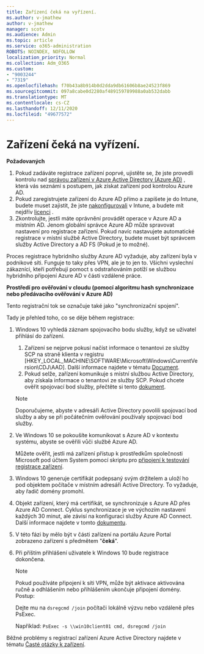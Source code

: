 ```yaml
---
title: Zařízení čeká na vyřízení.
ms.author: v-jmathew
author: v-jmathew
manager: scotv
ms.audience: Admin
ms.topic: article
ms.service: o365-administration
ROBOTS: NOINDEX, NOFOLLOW
localization_priority: Normal
ms.collection: Adm_O365
ms.custom:
- "9003244"
- "7319"
ms.openlocfilehash: f70b43a8b914b0d2dda9db61606b8ae24523f869
ms.sourcegitcommit: 097a8cabe0d2280af489159789988a0ab532dabb
ms.translationtype: MT
ms.contentlocale: cs-CZ
ms.lasthandoff: 12/11/2020
ms.locfileid: "49677572"
---
```

# <a name="device-in-pending-state"></a>Zařízení čeká na vyřízení.

**Požadovaných**

1. Pokud zadáváte registrace zařízení poprvé, ujistěte se, že jste provedli kontrolu nad [správou zařízení v Azure Active Directory (Azure AD)](https://docs.microsoft.com/azure/active-directory/devices/overview?WT.mc_id=Portal-Microsoft_Azure_Support) , která vás seznámí s postupem, jak získat zařízení pod kontrolou Azure AD.
2. Pokud zaregistrujete zařízení do Azure AD přímo a zapíšete je do Intune, budete muset zajistit, že jste [nakonfigurovali](https://docs.microsoft.com/mem/intune/enrollment/device-enrollment?WT.mc_id=Portal-Microsoft_Azure_Support) v Intune, a budete mít nejdřív [licenci](https://docs.microsoft.com/mem/intune/fundamentals/licenses-assign?WT.mc_id=Portal-Microsoft_Azure_Support) .
3. Zkontrolujte, jestli máte oprávnění provádět operace v Azure AD a místním AD. Jenom globální správce Azure AD může spravovat nastavení pro registrace zařízení. Pokud navíc nastavujete automatické registrace v místní službě Active Directory, budete muset být správcem služby Active Directory a AD FS (Pokud je to možné).

Proces registrace hybridního služby Azure AD vyžaduje, aby zařízení byla v podnikové síti. Funguje to taky přes VPN, ale je to jen to. Všichni vyslechní zákazníci, kteří potřebují pomoct s odstraňováním potíží se službou hybridního připojení Azure AD v části vzdálené práce.

**Prostředí pro ověřování v cloudu (pomocí algoritmu hash synchronizace nebo předávacího ověřování v Azure AD)**

Tento registrační tok se označuje také jako "synchronizační spojení".

Tady je přehled toho, co se děje během registrace:

1. Windows 10 vyhledá záznam spojovacího bodu služby, když se uživatel přihlásí do zařízení.

    1. Zařízení se nejprve pokusí načíst informace o tenantovi ze služby SCP na straně klienta v registru [HKEY_LOCAL_MACHINE\SOFTWARE\Microsoft\Windows\CurrentVersion\CDJ\AAD]. Další informace najdete v tématu [Document](https://docs.microsoft.com/azure/active-directory/devices/hybrid-azuread-join-control).
    1. Pokud selže, zařízení komunikuje s místní službou Active Directory, aby získala informace o tenantovi ze služby SCP. Pokud chcete ověřit spojovací bod služby, přečtěte si tento [dokument](https://docs.microsoft.com/azure/active-directory/devices/hybrid-azuread-join-manual#configure-a-service-connection-point).

    > [!NOTE]
    > Doporučujeme, abyste v adresáři Active Directory povolili spojovací bod služby a aby se při počátečním ověřování používaly spojovací bod služby.

2. Ve Windows 10 se pokoušíte komunikovat s Azure AD v kontextu systému, abyste se ověřili vůči službě Azure AD.

    Můžete ověřit, jestli má zařízení přístup k prostředkům společnosti Microsoft pod účtem System pomocí skriptu pro [připojení k testování registrace zařízení](https://gallery.technet.microsoft.com/Test-Device-Registration-3dc944c0).

3. Windows 10 generuje certifikát podepsaný svým držitelem a uloží ho pod objektem počítače v místním adresáři Active Directory. To vyžaduje, aby řadič domény promohl.

4. Objekt zařízení, který má certifikát, se synchronizuje s Azure AD přes Azure AD Connect. Cyklus synchronizace je ve výchozím nastavení každých 30 minut, ale závisí na konfiguraci služby Azure AD Connect. Další informace najdete v tomto [dokumentu](https://docs.microsoft.com/azure/active-directory/hybrid/how-to-connect-sync-configure-filtering#organizational-unitbased-filtering).

5. V této fázi by mělo být v části zařízení na portálu Azure Portal zobrazeno zařízení s předmětem "**čeká**".

6. Při příštím přihlášení uživatele k Windows 10 bude registrace dokončena.

    > [!NOTE]
    > Pokud používáte připojení k síti VPN, může být aktivace aktivována ručně a odhlášením nebo přihlášením ukončuje připojení domény. Postup:
    >
    > Dejte mu na `dsregcmd /join` počítači lokálně výzvu nebo vzdáleně přes PsExec.
    >
    > Například: `PsExec -s \\win10client01 cmd, dsregcmd /join`

Běžné problémy s registrací zařízení Azure Active Directory najdete v tématu [Časté otázky k zařízení](https://docs.microsoft.com/azure/active-directory/devices/faq).
